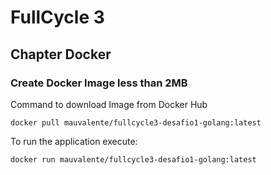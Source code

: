 # FullCycle 3 
## Chapter Docker
### Create Docker Image less than 2MB

Command to download Image from Docker Hub

```docker pull mauvalente/fullcycle3-desafio1-golang:latest```

To run the application execute:

```docker run mauvalente/fullcycle3-desafio1-golang:latest```